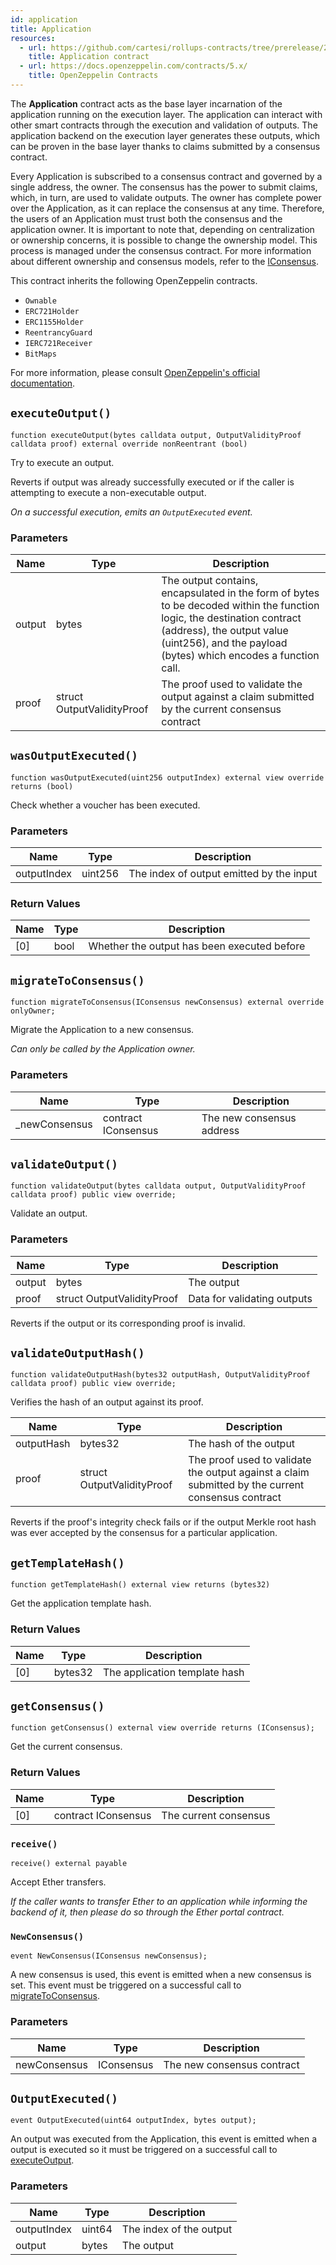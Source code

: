 ```yaml
---
id: application
title: Application
resources:
  - url: https://github.com/cartesi/rollups-contracts/tree/prerelease/2.0.0/contracts/dapp/Application.sol
    title: Application contract
  - url: https://docs.openzeppelin.com/contracts/5.x/
    title: OpenZeppelin Contracts
---
```


The **Application** contract acts as the base layer incarnation of the application running on the execution layer. The application can interact with other smart contracts through the execution and validation of outputs. The application backend on the execution layer generates these outputs, which can be proven in the base layer thanks to claims submitted by a consensus contract.

Every Application is subscribed to a consensus contract and governed by a single address, the owner. The consensus has the power to submit claims, which, in turn, are used to validate outputs. The owner has complete power over the Application, as it can replace the consensus at any time. Therefore, the users of an Application must trust both the consensus and the application owner. It is important to note that, depending on centralization or ownership concerns, it is possible to change the ownership model. This process is managed under the consensus contract. For more information about different ownership and consensus models, refer to the [IConsensus](https://github.com/cartesi/rollups-contracts/blob/prerelease/2.0.0/contracts/consensus/IConsensus.sol).

This contract inherits the following OpenZeppelin contracts.

- `Ownable`
- `ERC721Holder`
- `ERC1155Holder`
- `ReentrancyGuard`
- `IERC721Receiver`
- `BitMaps`

For more information, please consult [OpenZeppelin's official documentation](https://docs.openzeppelin.com/contracts/5.x/).

## `executeOutput()`

```solidity
function executeOutput(bytes calldata output, OutputValidityProof calldata proof) external override nonReentrant (bool)
```

Try to execute an output.

Reverts if output was already successfully executed or if the caller is attempting to execute a non-executable output.

_On a successful execution, emits an `OutputExecuted` event._

### Parameters

| Name          | Type         | Description                                                                                        |
| ------------- | ------------ | -------------------------------------------------------------------------------------------------- |
| output     | bytes        | The output contains, encapsulated in the form of bytes to be decoded within the function logic, the destination contract (address), the output value (uint256), and the payload (bytes) which encodes a function call.                  |
| proof       | struct OutputValidityProof | The proof used to validate the output against a claim submitted by the current consensus contract |

## `wasOutputExecuted()`

```solidity
function wasOutputExecuted(uint256 outputIndex) external view override returns (bool)
```

Check whether a voucher has been executed.

### Parameters

| Name              | Type    | Description                              |
| ----------------- | ------- | ---------------------------------------- |
| outputIndex     | uint256 | The index of output emitted by the input |

### Return Values

| Name | Type | Description                                  |
| ---- | ---- | -------------------------------------------- |
| [0]  | bool | Whether the output has been executed before |

## `migrateToConsensus()`

```solidity
function migrateToConsensus(IConsensus newConsensus) external override onlyOwner;
```

Migrate the Application to a new consensus.

_Can only be called by the Application owner._

### Parameters

| Name           | Type                | Description       |
| -------------- | ------------------- | ----------------- |
| \_newConsensus | contract IConsensus | The new consensus address |

## `validateOutput()`

```solidity
function validateOutput(bytes calldata output, OutputValidityProof calldata proof) public view override;
```

Validate an output.

### Parameters

| Name     | Type                   | Description                 |
| -------- | ---------------------- | --------------------------- |
| output | bytes                  | The output                  |
| proof  | struct OutputValidityProof | Data for validating outputs |

Reverts if the output or its corresponding proof is invalid.

## `validateOutputHash()`

```solidity
function validateOutputHash(bytes32 outputHash, OutputValidityProof calldata proof) public view override;
```

Verifies the hash of an output against its proof.

| Name         | Type                       | Description                       |
|--------------|-------------------------------|-----------------------------------|
| outputHash   | bytes32                    | The hash of the output            |
| proof        | struct OutputValidityProof | The proof used to validate the output against a claim submitted by the current consensus contract    |

Reverts if the proof's integrity check fails or if the output Merkle root hash was ever accepted by the consensus for a particular application.

## `getTemplateHash()`

```solidity
function getTemplateHash() external view returns (bytes32)
```

Get the application template hash.

### Return Values

| Name | Type    | Description              |
| ---- | ------- | ------------------------ |
| [0]  | bytes32 | The application template hash |

## `getConsensus()`

```solidity
function getConsensus() external view override returns (IConsensus);
```

Get the current consensus.

### Return Values

| Name | Type                | Description           |
| ---- | ------------------- | --------------------- |
| [0]  | contract IConsensus | The current consensus |

### `receive()`

```solidity
receive() external payable
```

Accept Ether transfers.

_If the caller wants to transfer Ether to an application while informing the backend of it, then please do so through the Ether portal contract._

### `NewConsensus()`

```solidity
event NewConsensus(IConsensus newConsensus);
```

A new consensus is used, this event is emitted when a new consensus is set. This event must be triggered on a successful call to [migrateToConsensus](#migratetoconsensus).

### Parameters

| Name         | Type       | Description                |
| ------------ | ---------- | -------------------------- |
| newConsensus | IConsensus | The new consensus contract |

## `OutputExecuted()`

```solidity
event OutputExecuted(uint64 outputIndex, bytes output);
```

An output was executed from the Application, this event is emitted when a output is executed so it must be triggered on a successful call to [executeOutput](#executeOutput).

### Parameters

| Name         | Type    | Description           |
|--------------|---------|-----------------------|
| outputIndex  | uint64  | The index of the output |
| output       | bytes   | The output             |
